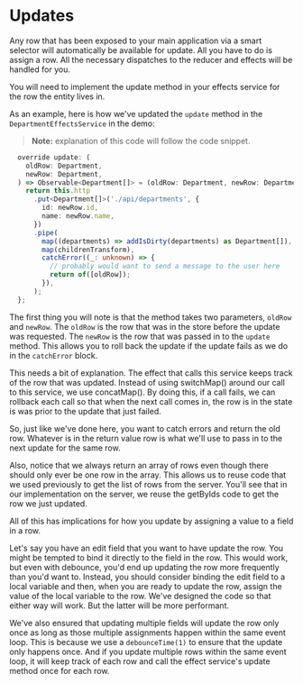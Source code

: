 # Updates

Any row that has been exposed to your main application via a smart selector will automatically be available for update. All you have to do is assign a row. All the necessary dispatches to the reducer and effects will be handled for you.

You will need to implement the update method in your effects service for the row the entity lives in.

As an example, here is how we've updated the `update` method in the `DepartmentEffectsService` in the demo:

> **Note:** explanation of this code will follow the code snippet.

```typescript
  override update: (
    oldRow: Department,
    newRow: Department,
  ) => Observable<Department[]> = (oldRow: Department, newRow: Department) => {
    return this.http
      .put<Department[]>('./api/departments', {
        id: newRow.id,
        name: newRow.name,
      })
      .pipe(
        map((departments) => addIsDirty(departments) as Department[]),
        map(childrenTransform),
        catchError((_: unknown) => {
          // probably would want to send a message to the user here
          return of([oldRow]);
        }),
      );
  };
```

The first thing you will note is that the method takes two parameters, `oldRow` and `newRow`. The `oldRow` is the row that was in the store before the update was requested. The `newRow` is the row that was passed in to the `update` method. This allows you to roll back the update if the update fails as we do in the `catchError` block.

This needs a bit of explanation. The effect that calls this service keeps track of the row that was updated. Instead of using switchMap() around our call to this service, we use concatMap(). By doing this, if a call fails, we can rollback each call so that when the next call comes in, the row is in the state is was prior to the update that just failed.

So, just like we've done here, you want to catch errors and return the old row. Whatever is in the return value row is what we'll use to pass in to the next update for the same row.

Also, notice that we always return an array of rows even though there should only ever be one row in the array. This allows us to reuse code that we used previously to get the list of rows from the server. You'll see that in our implementation on the server, we reuse the getByIds code to get the row we just updated.

All of this has implications for how you update by assigning a value to a field in a row.

Let's say you have an edit field that you want to have update the row. You might be tempted to bind it directly to the field in the row. This would work, but even with debounce, you'd end up updating the row more frequently than you'd want to. Instead, you should consider binding the edit field to a local variable and then, when you are ready to update the row, assign the value of the local variable to the row. We've designed the code so that either way will work. But the latter will be more performant.

We've also ensured that updating multiple fields will update the row only once as long as those multiple assignments happen within the same event loop. This is because we use a `debounceTime(1)` to ensure that the update only happens once. And if you update multiple rows within the same event loop, it will keep track of each row and call the effect service's update method once for each row.

